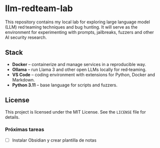 # llm-redteam-lab

This repository contains my local lab for exploring large language model (LLM) red teaming techniques and bug hunting. It will serve as the environment for experimenting with prompts, jailbreaks, fuzzers and other AI security research.

## Stack

- **Docker** – containerize and manage services in a reproducible way.
- **Ollama** – run Llama 3 and other open LLMs locally for red‑teaming.
- **VS Code** – coding environment with extensions for Python, Docker and Markdown.
- **Python 3.11** – base language for scripts and fuzzers.

## License

This project is licensed under the MIT License. See the `LICENSE` file for details.

### Próximas tareas
- [ ] Instalar Obsidian y crear plantilla de notas
